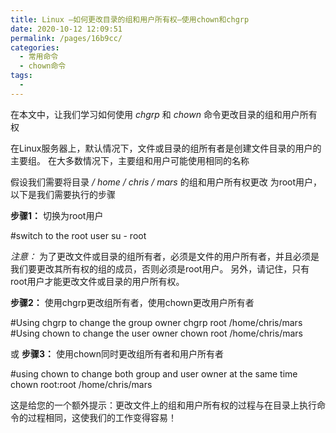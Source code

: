 ```yaml
---
title: Linux –如何更改目录的组和用户所有权–使用chown和chgrp
date: 2020-10-12 12:09:51
permalink: /pages/16b9cc/
categories:
  - 常用命令
  - chown命令
tags:
  - 
---
```

<!--
 * @Author: 中箭的吴起
 * @Date: 2020-07-17 17:59:26
 * @LastEditTime: 2020-07-17 17:59:36
 * @LastEditors: 中箭的吴起
 * @Description: 
 * @FilePath: \科技文章c:\Users\admin\OneDrive\studybook\linux\常用命令\chown命令\Linux –如何更改目录的组和用户所有权–使用chown和chgrp.md
 * @日行一善，每日一码
--> 
在本文中，让我们学习如何使用 *chgrp* 和 *chown* 命令更改目录的组和用户所有权

在Linux服务器上，默认情况下，文件或目录的组所有者是创建文件目录的用户的主要组。 在大多数情况下，主要组和用户可能使用相同的名称

假设我们需要将目录 */ home / chris / mars* 的组和用户所有权更改 为root用户，以下是我们需要执行的步骤

**步骤1：** 切换为root用户

#switch to the root user
su \- root

*注意：* 为了更改文件或目录的组所有者，必须是文件的用户所有者，并且必须是我们要更改其所有权的组的成员，否则必须是root用户。 另外，请记住，只有root用户才能更改文件或目录的用户所有权。

**步骤2：** 使用chgrp更改组所有者，使用chown更改用户所有者

#Using chgrp to change the group owner
chgrp root /home/chris/mars
#Using chown to change the user owner
chown root /home/chris/mars

或
**步骤3：** 使用chown同时更改组所有者和用户所有者

#using chown to change both group and user owner at the same time
chown root:root /home/chris/mars

这是给您的一个额外提示：更改文件上的组和用户所有权的过程与在目录上执行命令的过程相同，这使我们的工作变得容易！